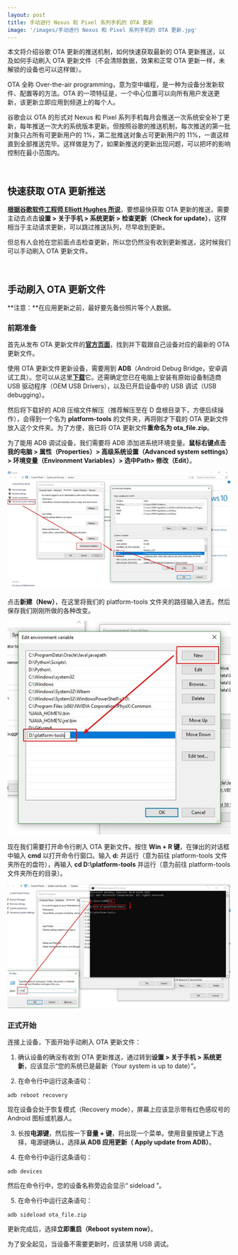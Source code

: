 ```yaml
---
layout: post
title: 手动进行 Nexus 和 Pixel 系列手机的 OTA 更新
image: '/images/手动进行 Nexus 和 Pixel 系列手机的 OTA 更新.jpg'
---
```


本文将介绍谷歌 OTA 更新的推送机制，如何快速获取最新的 OTA 更新推送，以及如何手动刷入 OTA 更新文件（不会清除数据，效果和正常 OTA 更新一样，未解锁的设备也可以这样做）。

OTA 全称 Over-the-air programming，意为空中编程，是一种为设备分发新软件、配置等的方法。OTA 的一项特征是，一个中心位置可以向所有用户发送更新，该更新立即应用到频道上的每个人。

谷歌会以 OTA 的形式对 Nexus 和 Pixel 系列手机每月会推送一次系统安全补丁更新，每年推送一次大的系统版本更新。但按照谷歌的推送机制，每次推送的第一批对象只占所有可更新用户的 1%，第二批推送对象占可更新用户的 11%，一直这样直到全部推送完毕。这样做是为了，如果新推送的更新出现问题，可以把坏的影响控制在最小范围内。

<br/>

## 快速获取 OTA 更新推送

[**根据谷歌软件工程师 Elliott Hughes 所说**](https://9to5google.com/2017/09/22/google-android-ota-check-for-update/)，要想最快获取 OTA 更新的推送，需要主动去点击**设置 > 关于手机 > 系统更新 > 检查更新（Check for update）**，这样相当于主动请求更新，可以跳过推送队列，尽早收到更新。 

但总有人会抢在您前面点击检查更新，所以您仍然没有收到更新推送，这时候我们可以手动刷入 OTA 更新文件。

<br/>

## 手动刷入 OTA 更新文件

**注意：**在应用更新之前，最好要先备份照片等个人数据。

### 前期准备

首先从发布 OTA 更新文件的[**官方页面**](https://developers.google.com/android/ota)，找到并下载跟自己设备对应的最新的 OTA 更新文件。

使用 OTA 更新文件更新设备，需要用到 **ADB**（Android Debug Bridge，安卓调试工具）。您可以从这里[**下载**](https://developer.android.com/studio/releases/platform-tools.html)它。还需确定您已在电脑上安装有原始设备制造商 USB 驱动程序（OEM USB Drivers），以及已开启设备中的 USB 调试（USB debugging）。

然后将下载好的 ADB 压缩文件解压（推荐解压至在 D 盘根目录下，方便后续操作），会得到一个名为 **platform-tools** 的文件夹，再将刚才下载的 OTA 更新文件放入这个文件夹。为了方便，我已将 OTA 更新文件**重命名为 ota_file.zip**。

为了能用 ADB 调试设备，我们需要将 ADB 添加进系统环境变量。**鼠标右键点击我的电脑 > 属性（Properties）> 高级系统设置（Advanced system settings）> 环境变量（Environment Variables）> 选中Path> 修改（Edit）**。

![img](/images/manually-update-nexus-and-pixel-series-phone-by-ota/1.jpeg)

点击**新建（New）**，在这里将我们的 platform-tools 文件夹的路径输入进去。然后保存我们刚刚所做的各种改变。

![img](/images/manually-update-nexus-and-pixel-series-phone-by-ota/2.jpeg)

现在我们需要打开命令行刷入 OTA 更新文件。按住 **Win + R 键**，在弹出的对话框中输入 **cmd** 以打开命令行窗口。输入 **d:** 并运行（意为前往 platform-tools 文件夹所在的盘符），再输入 **cd D:\platform-tools** 并运行（意为前往 platform-tools 文件夹所在的目录）。

![img](/images/manually-update-nexus-and-pixel-series-phone-by-ota/3.jpeg)

### 正式开始

连接上设备，下面开始手动刷入 OTA 更新文件：

1. 确认设备的确没有收到 OTA 更新推送，通过转到**设置 > 关于手机 > 系统更新**，应该显示“您的系统已是最新（Your system is up to date）”。

2. 在命令行中运行这条语句：

```
adb reboot recovery
```

现在设备会处于恢复模式（Recovery mode），屏幕上应该显示带有红色感叹号的 Android 图标或机器人。

3. 长按**电源键**，然后按一下**音量 + 键**，将出现一个菜单。使用音量按键上下选择，电源键确认，选择**从 ADB 应用更新（ Apply update from ADB）**。

4. 在命令行中运行这条语句：

```
adb devices
```

然后在命令行中，您的设备名称旁边会显示“ sideload ”。

5. 在命令行中运行这条语句：

```
adb sideload ota_file.zip
```

更新完成后，选择**立即重启（Reboot system now）**。

为了安全起见，当设备不需要更新时，应该禁用 USB 调试。

